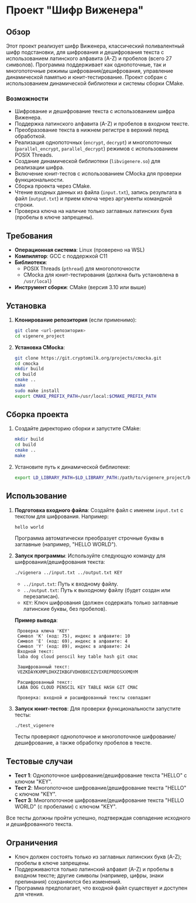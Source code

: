 # Проект "Шифр Виженера"

## Обзор
Этот проект реализует шифр Виженера, классический поливалентный шифр подстановки, для шифрования и дешифрования текста с использованием латинского алфавита (A-Z) и пробелов (всего 27 символов). Программа поддерживает как однопоточные, так и многопоточные режимы шифрования/дешифрования, управление динамической памятью и юнит-тестирование. Проект собран с использованием динамической библиотеки и системы сборки CMake.

### Возможности
- Шифрование и дешифрование текста с использованием шифра Виженера.
- Поддержка латинского алфавита (A-Z) и пробелов в входном тексте.
- Преобразование текста в нижнем регистре в верхний перед обработкой.
- Реализация однопоточных (`encrypt`, `decrypt`) и многопоточных (`parallel_encrypt`, `parallel_decrypt`) режимов с использованием POSIX Threads.
- Создание динамической библиотеки (`libvigenere.so`) для реализации шифра.
- Включение юнит-тестов с использованием CMocka для проверки функциональности.
- Сборка проекта через CMake.
- Чтение входных данных из файла (`input.txt`), запись результата в файл (`output.txt`) и прием ключа через аргументы командной строки.
- Проверка ключа на наличие только заглавных латинских букв (пробелы в ключе запрещены).

## Требования
- **Операционная система**: Linux (проверено на WSL)
- **Компилятор**: GCC с поддержкой C11
- **Библиотеки**:
  - POSIX Threads (`pthread`) для многопоточности
  - CMocka для юнит-тестирования (должна быть установлена в `/usr/local`)
- **Инструмент сборки**: CMake (версия 3.10 или выше)

## Установка
1. **Клонирование репозитория** (если применимо):
   ```bash
   git clone <url-репозитория>
   cd vigenere_project
   ```

2. **Установка CMocka**:
   ```bash
   git clone https://git.cryptomilk.org/projects/cmocka.git
   cd cmocka
   mkdir build
   cd build
   cmake ..
   make
   sudo make install
   export CMAKE_PREFIX_PATH=/usr/local:$CMAKE_PREFIX_PATH
   ```

## Сборка проекта
1. Создайте директорию сборки и запустите CMake:
   ```bash
   mkdir build
   cd build
   cmake ..
   make
   ```

2. Установите путь к динамической библиотеке:
   ```bash
   export LD_LIBRARY_PATH=$LD_LIBRARY_PATH:/path/to/vigenere_project/build
   ```

## Использование
1. **Подготовка входного файла**:
   Создайте файл с именем `input.txt` с текстом для шифрования. Например:
   ```
   hello world
   ```
   Программа автоматически преобразует строчные буквы в заглавные (например, "HELLO WORLD").

2. **Запуск программы**:
   Используйте следующую команду для шифрования/дешифрования текста:
   ```bash
   ./vigenera ../input.txt ../output.txt KEY
   ```
   - `../input.txt`: Путь к входному файлу.
   - `../output.txt`: Путь к выходному файлу (будет создан или перезаписан).
   - `KEY`: Ключ шифрования (должен содержать только заглавные латинские буквы, без пробелов).

   **Пример вывода**:
   ```
    Проверка ключа 'KEY'
    Символ 'K' (код: 75), индекс в алфавите: 10
    Символ 'E' (код: 69), индекс в алфавите: 4
    Символ 'Y' (код: 89), индекс в алфавите: 24
    Входной текст:
    laba dog cloud penscil key table hash git cmac
    
    Зашифрованный текст:
    VEZKDAYKXMPLDHXZIKBGFVDHOBXCEZVIXREPRDDSXXMQYM
    
    Расшифрованный текст:
    LABA DOG CLOUD PENSCIL KEY TABLE HASH GIT CMAC
    
    Проверка: входной и расшифрованный тексты совпадают
   ```

3. **Запуск юнит-тестов**:
   Для проверки функциональности запустите тесты:
   ```bash
   ./test_vigenere
   ```
   Тесты проверяют однопоточное и многопоточное шифрование/дешифрование, а также обработку пробелов в тексте.

## Тестовые случаи
- **Тест 1**: Однопоточное шифрование/дешифрование текста "HELLO" с ключом "KEY".
- **Тест 2**: Многопоточное шифрование/дешифрование текста "HELLO" с ключом "KEY".
- **Тест 3**: Многопоточное шифрование/дешифрование текста "HELLO WORLD" (с пробелами) с ключом "KEY".

Все тесты должны пройти успешно, подтверждая совпадение исходного и дешифрованного текста.

## Ограничения
- Ключ должен состоять только из заглавных латинских букв (A-Z); пробелы в ключе запрещены.
- Поддерживаются только латинский алфавит (A-Z) и пробелы в входном тексте; другие символы (например, цифры, знаки препинания) сохраняются без изменений.
- Программа предполагает, что входной файл существует и доступен для чтения.
